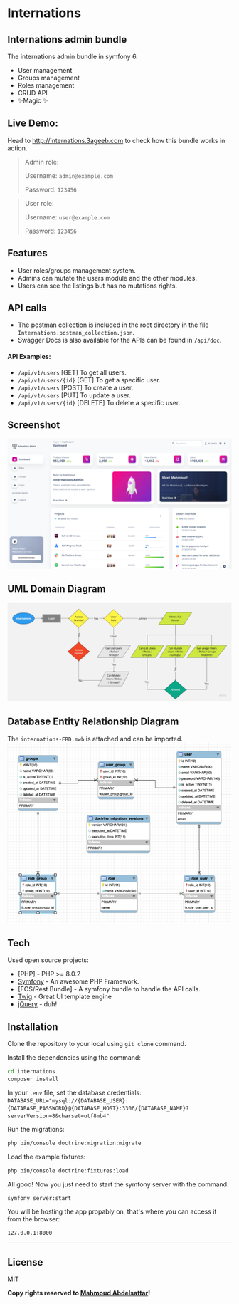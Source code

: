 # Internations
## Internations admin bundle

The internations admin bundle in symfony 6.

- User management
- Groups management
- Roles management
- CRUD API
- ✨Magic ✨

## Live Demo:
Head to http://internations.3ageeb.com to check how this bundle works in action.
> Admin role:
> 
> Username: `admin@example.com`
> 
> Password: `123456`

> User role:
> 
> Username: `user@example.com`
> 
> Password: `123456`

## Features

- User roles/groups management system.
- Admins can mutate the users module and the other modules.
- Users can see the listings but has no mutations rights.

## API calls
- The postman collection is included in the root directory in the file `Internations.postman_collection.json`.
- Swagger Docs is also available for the APIs can be found in `/api/doc`.

#### API Examples:
- `/api/v1/users` [GET] To get all users.
- `/api/v1/users/{id}` [GET] To get a specific user.
- `/api/v1/users` [POST] To create a user.
- `/api/v1/users` [PUT] To update a user.
- `/api/v1/users/{id}` [DELETE] To delete a specific user.

## Screenshot
![Screenshot](./screenshot.png)

## UML Domain Diagram
![Domain UML](./internations-domain-UML.jpg)

## Database Entity Relationship Diagram
The `internations-ERD.mwb` is attached and can be imported.
![Database ERD](./internations-ERD.png)


## Tech

Used open source projects:

- [PHP] - PHP >= 8.0.2
- [Symfony] - An awesome PHP Framework.
- [FOS/Rest Bundle] - A symfony bundle to handle the API calls.
- [Twig] - Great UI template engine
- [jQuery] - duh!


## Installation
Clone the repository to your local using `git clone` command.

Install the dependencies using the command:
```sh
cd internations
composer install
```

In your `.env` file, set the database credentials:
`DATABASE_URL="mysql://{DATABASE_USER}:{DATABASE_PASSWORD}@{DATABASE_HOST}:3306/{DATABASE_NAME}?serverVersion=8&charset=utf8mb4"`

Run the migrations:
```sh
php bin/console doctrine:migration:migrate
```

Load the example fixtures:
``` sh
php bin/console doctrine:fixtures:load
```

All good! Now you just need to start the symfony server with the command:
```sh
symfony server:start
```
You will be hosting the app propably on, that's where you can access it from the browser:
```sh
127.0.0.1:8000
```

---

## License

MIT

**Copy rights reserved to [Mahmoud Abdelsattar]!**

[symfony]: <https://symfony.com>
[git-repo-url]: <https://github.com/php-ini/internations.git>
[john gruber]: <http://daringfireball.net>
[df1]: <http://daringfireball.net/projects/markdown/>
[twig]: <https://twig.symfony.com>
[jQuery]: <http://jquery.com>
[Mahmoud Abdelsattar]: <http://mahmoudabdelsattar.com>
